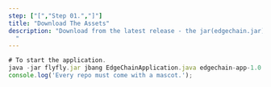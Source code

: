 ```yaml
---
step: ["[","Step 01.","]"]
title: "Download The Assets"
description: "Download from the latest release - the jar(edgechain.jar) and associated files(source code (zip) or Source code(tar.gz)) 
  "
---
```


```jsx title="/step1.js"
# To start the application.
java -jar flyfly.jar jbang EdgeChainApplication.java edgechain-app-1.0.0.jar
console.log('Every repo must come with a mascot.');
```

